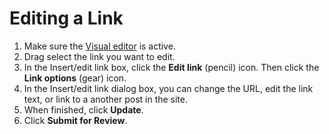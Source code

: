 # Editing a Link

1. Make sure the [Visual editor](/working-with-text-and-links/working-with-content-in-the-visual-editor.md) is active.
2. Drag select the link you want to edit.
3. In the Insert/edit link box, click the **Edit link** \(pencil\) icon. Then click the **Link options** \(gear\) icon. 
4. In the Insert/edit link dialog box, you can change the URL, edit the link text, or link to a another post in the site.
5. When finished, click **Update**. 
6. Click **Submit for Review**. 



